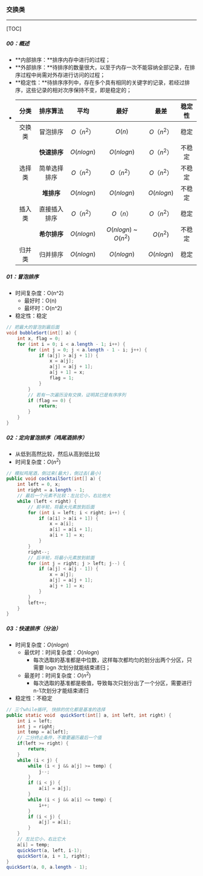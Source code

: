 ### 交换类

------

[TOC]

##### 00：概述

- **内部排序：**排序内存中进行的过程；
- **外部排序：**待排序的数量很大，以至于内存一次不能容纳全部记录，在排序过程中尚需对外存进行访问的过程；
- **稳定性：**待排序序列中，存在多个具有相同的关键字的记录，若经过排序，这些记录的相对次序保持不变，即是稳定的；
- | 分类   | 排序算法 | 平均 | 最好 | 最差 | 稳定性 |
  | :----: | :------: | :--: | :--: | :--: | :----: |
  | 交换类 | 冒泡排序 | $O（n^2）$ | $O(n)$ | $O（n^2）$ | 稳定 |
  |   | **快速排序** | $O(nlogn)$ | $O(nlogn)$ | $O（n^2）$ | 不稳定 |
  | 选择类 | 简单选择排序 | $O（n^2）$ | $O（n^2）$ | $O（n^2）$ | 不稳定 |
  |        | **堆排序** | $O(nlogn)$ | $O(nlogn)$ | $O(nlogn)$ | 不稳定 |
  | 插入类 | 直接插入排序 | $O（n^2）$ | $O（n）$ | $O（n^2）$ | 稳定 |
  |  | **希尔排序** | $O(nlogn)$ | $O(nlogn)$ ~ $O(n^2)$ | $O(n^2)$ | 不稳定 |
  | 归并类 | 归并排序 | $O(nlogn)$ | $O(nlogn)$ | $O(nlogn)$ | 稳定 |
  

##### 01：冒泡排序

- 时间复杂度：O(n^2)
  - 最好时：O(n)
  - 最坏时：O(n^2)
- 稳定性：稳定

```java
// 把最大的冒泡到最后面
void bubbleSort(int[] a) {
    int x, flag = 0;
    for (int i = 0; i < a.length - 1; i++) {
        for (int j = 0; j < a.length - 1 - i; j++) {
            if (a[j] > a[j + 1]) {
                x = a[j];
                a[j] = a[j + 1];
                a[j + 1] = x;
                flag = 1;
            }
        }
        // 若有一次遍历没有交换，证明其已是有序序列
        if (flag == 0) {
            return;
        }
    }
}
```

##### 02：定向冒泡排序（鸡尾酒排序）

- 从低到高然比较，然后从高到低比较
- 时间复杂度：$O(n^2)$

```java
// 模拟鸡尾酒，倒过来(最大)，倒过去(最小)
public void cocktailSort(int[] a) {
    int left = 0, x;        
    int right = a.length - 1;
    // 最后一个元素不比较：左比它小，右比他大
    while (left < right) {
        // 前半轮，将最大元素放到后面
        for (int i = left; i < right; i++) {
            if (a[i] > a[i + 1]) {
                x = a[i];
                a[i] = a[i + 1];
                a[i + 1] = x;
            }
        }
        right--;
        // 后半轮，将最小元素放到前面
        for (int j = right; j > left; j--) {
            if (a[j] < a[j - 1]) {
                x = a[j];
                a[j] = a[j + 1];
                a[j + 1] = x;
            }
        }
        left++;
    }
}
```

##### 03：快速排序（分治）

- 时间复杂度：$O(nlogn)$
  - 最优时：时间复杂度：$O(nlogn)$
    - 每次选取的基准都是中位数，这样每次都均匀的划分出两个分区，只需要 logn 次划分就能结束递归；
  - 最差时：时间复杂度：$O(n^2)$
    - 每次选取的基准都是极值，导致每次只划分出了一个分区，需要进行n-1次划分才能结束递归
- 稳定性：不稳定

```java
// 三个while循环, 快排的优化都是基准的选择
public static void  quickSort(int[] a, int left, int right) {
    int i = left;
    int j = right;
    int temp = a[left];
    // 二分终止条件，不需要遍历最后一个值
    if(left >= right) {
        return;
    }
    while (i < j) {
        while (i < j && a[j] >= temp) {
            j--;
        }
        if (i < j) {
            a[i] = a[j];
        }
        while (i < j && a[i] <= temp) {
            i++;
        }
        if (i < j) {
            a[j] = a[i];
        }
    }
    // 左比它小，右比它大
    a[i] = temp;
    quickSort(a, left, i-1);
    quickSort(a, i + 1, right);
}
quickSort(a, 0, a.length - 1);
```

